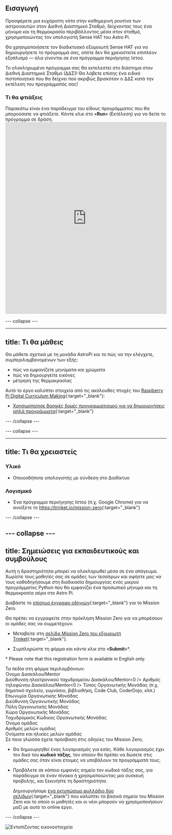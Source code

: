 ## Εισαγωγή

Προσφέρετε μια ευχάριστη νότα στην καθημερινή ρουτίνα των αστροναυτών στον Διεθνή Διαστημικό Σταθμό, δείχνοντας τους ένα μήνυμα και τη θερμοκρασία περιβάλλοντος μέσα στον σταθμό, χρησιμοποιώντας τον υπολογιστή Sense ΗΑΤ του Astro Pi.

Θα χρησιμοποιήσετε τον διαδικτυακό εξομοιωτή Sense HAT για να δημιουργήσετε το πρόγραμμά σας, οπότε δεν θα χρειαστείτε επιπλέον εξοπλισμό — όλα γίνονται σε ένα πρόγραμμα περιήγησης Ιστού.

Το ολοκληρωμένο πρόγραμμα σας θα εκτελεστεί στο διάστημα στον Διεθνή Διαστημικό Σταθμό (ΔΔΣ)! Θα λάβετε επίσης ένα ειδικό πιστοποιητικό που θα δείχνει πού ακριβώς βρισκόταν ο ΔΔΣ κατά την εκτέλεση του προγράμματός σας!

### Τι θα φτιάξεις

Παρακάτω είναι ένα παράδειγμα του είδους προγράμματος που θα μπορούσατε να φτιάξετε. Κάντε κλικ στο «**Run**» (Εκτέλεση) για να δείτε το πρόγραμμα σε δράση. <iframe src="https://trinket.io/embed/python/069f6138f7?outputOnly=true&start=result" width="100%" height="600" frameborder="0" marginwidth="0" marginheight="0" allowfullscreen mark="crwd-mark"></iframe> 

\--- collapse \---

* * *

## title: Τι θα μάθεις

Θα μάθετε σχετικά με τη μονάδα AstroPi και το πώς να την ελέγχετε, συμπεριλαμβανομένων των εξής:

+ πώς να εμφανίζετε μηνύματα και χρώματα
+ πώς να δημιουργείτε εικόνες
+ μέτρηση της θερμοκρασίας

Αυτό το έργο καλύπτει στοιχεία από τις ακόλουθες πτυχές του [Raspberry Pi Digital Curriculum Making](http://rpf.io/curriculum){:target="_blank"}:

+ [Χρησιμοποίησε βασικές δομές προγραμματισμού για να δημιουργήσεις απλά προγράμματα](https://curriculum.raspberrypi.org/programming/creator/){:target="_blank"}

\--- /collapse \---

\--- collapse \---

* * *

## title: Τι θα χρειαστείς

### Υλικό

+ Οποιοσδήποτε υπολογιστής με σύνδεση στο Διαδίκτυο

### Λογισμικό

+ Ένα πρόγραμμα περιήγησης Ιστού (π.χ. Google Chrome) για να ανοίξετε το <https://trinket.io/mission-zero>{:target="_blank"}

\--- /collapse \---

## \--- collapse \---

## title: Σημειώσεις για εκπαιδευτικούς και συμβούλους

Αυτή η δραστηριότητα μπορεί να ολοκληρωθεί μέσα σε ένα απόγευμα. Χωρίστε τους μαθητές σας σε ομάδες των τεσσάρων και αφήστε μας να τους καθοδηγήσουμε στη διαδικασία δημιουργίας ενός μικρού προγράμματος Python που θα εμφανίζει ένα προσωπικό μήνυμα και τη θερμοκρασία αέρα στο Astro Pi.

Διαβάστε το [επίσημο έγγραφο οδηγιών](https://astro-pi.org/wp-content/uploads/2018/09/Astro_Pi_Mission_Zero_Guidelines_2018_19_V12_pages.pdf){:target="_blank"} για το Mission Zero.

Θα πρέπει να εγγραφείτε στην πρόκληση Mission Zero για να μπορέσουν οι ομάδες σας να συμμετέχουν.

+ Μεταβείτε στη [σελίδα Mission Zero του εξομοιωτή Trinket](https://trinket.io/mission-zero/register){:target="_blank"}.

+ Συμπληρώστε τη φόρμα και κάντε κλικ στο «**Submit**»\*.

\* Please note that this registration form is available in English only.

Τα πεδία στη φόρμα περιλαμβάνουν:   
Όνομα Δασκάλου/Mentor  
Διεύθυνση ηλεκτρονικού ταχυδρομείου Δασκάλου/Mentor<0 /> Αριθμός τηλεφώνου Δασκάλου/Mentor<0 /> Τύπος Οργανωτικής Μονάδας (π.χ. δημοτικό σχολείο, γυμνάσιο, βιβλιοθήκη, Code Club, CoderDojo, κλπ.)  
Επωνυμία Οργανωτικής Μονάδας  
Διεύθυνση Οργανωτικής Μονάδας  
Πόλη Οργανωτικής Μονάδας  
Χώρα Οργανωτικής Μονάδας  
Ταχυδρομικός Κώδικας Οργανωτικής Μονάδας  
Όνομα ομάδας  
Αριθμός μελών ομάδας  
Ονόματα και ηλικίες μελών ομάδας  
Σε ποια γλώσσα έχετε πρόσβαση στις οδηγίες του Mission Zero;

+ Θα δημιουργηθεί ένας λογαριασμός για εσάς. Κάθε λογαριασμός έχει τον δικό του **κωδικό τάξης**, τον οποίον θα πρέπει να δώσετε στις ομάδες σας όταν είναι έτοιμες να υποβάλουν τα προγράμματά τους.

+ Προβάλετε σε κάποιο εμφανές σημείο τον κωδικό τάξης σας, για παράδειγμα σε έναν πίνακα ή χρησιμοποιώντας μια συσκευή προβολής, και ξεκινήστε τη δραστηριότητα.
    
    Δημιουργήσαμε [ένα εκτυπώσιμο φυλλάδιο δύο σελίδων](https://astro-pi.org/astro_pi_mission_zero_project_print_out_v10_print/){:target="_blank"} που καλύπτει τα βασικά σημεία του Mission Zero και το οποίο οι μαθητές και οι νέοι μπορούν να χρησιμοποιήσουν μαζί με αυτό το online έργο.

\--- /collapse \---

![Εντοπίζοντας εικονοστοιχεία](https://code.org/api/hour/begin_raspberrypi_astropi.png)